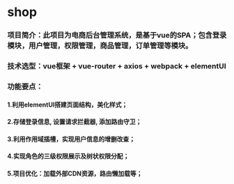 # shop

### 项目简介：此项目为电商后台管理系统，是基于vue的SPA；包含登录模块，用户管理，权限管理，商品管理，订单管理等模块。
### 技术选型：vue框架 + vue-router + axios + webpack + elementUI
### 功能要点：
#### 1.利用elementUI搭建页面结构，美化样式；
#### 2.存储登录信息, 设置请求拦截器, 添加路由守卫；
#### 3.利用作用域插槽，实现用户信息的增删改查；
#### 4.实现角色的三级权限展示及树状权限分配；
#### 5.项目优化：加载外部CDN资源，路由懒加载等；



